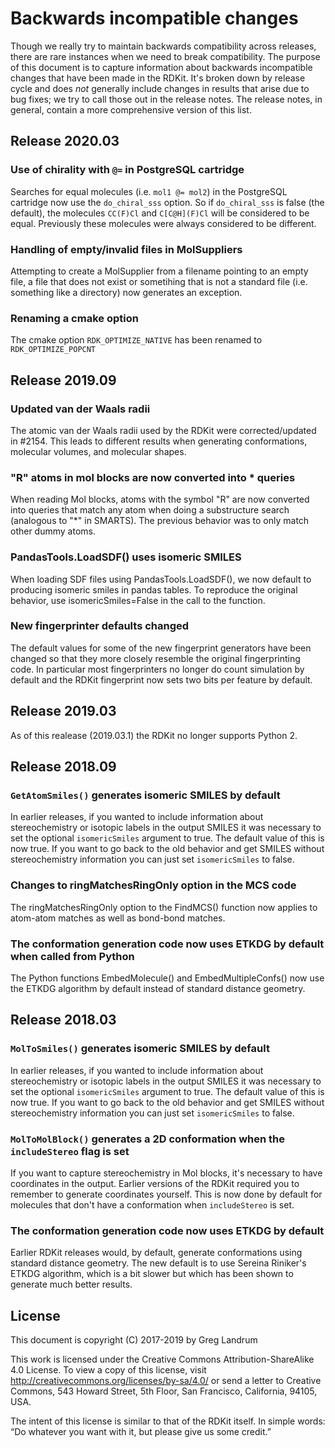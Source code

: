 # Backwards incompatible changes

Though we really try to maintain backwards compatibility across releases, there
are rare instances when we need to break compatibility. The purpose of this
document is to capture information about backwards incompatible changes that
have been made in the RDKit. It's broken down by release cycle and does *not*
generally include changes in results that arise due to bug fixes; we try to call
those out in the release notes. The release notes, in general, contain a more
comprehensive version of this list.

## Release 2020.03

### Use of chirality with `@=` in PostgreSQL cartridge
Searches for equal molecules (i.e. `mol1 @= mol2`) in the PostgreSQL cartridge
now use the `do_chiral_sss` option. So if `do_chiral_sss` is false (the
default), the molecules `CC(F)Cl` and `C[C@H](F)Cl` will be considered to be
equal. Previously these molecules were always considered to be different.

### Handling of empty/invalid files in MolSuppliers
Attempting to create a MolSupplier from a filename pointing to an empty file, a
file that does not exist or sometihing that is not a standard file (i.e.
something like a directory) now generates an exception.

### Renaming a cmake option
The cmake option `RDK_OPTIMIZE_NATIVE` has been renamed to `RDK_OPTIMIZE_POPCNT`



## Release 2019.09

### Updated van der Waals radii
The atomic van der Waals radii used by the RDKit were corrected/updated in #2154.
This leads to different results when generating conformations, molecular volumes,
and molecular shapes.

### "R" atoms in mol blocks are now converted into * queries
When reading Mol blocks, atoms with the symbol "R" are now converted into
queries that match any atom when doing a substructure search (analogous to "*"
in SMARTS). The previous behavior was to only match other dummy atoms.

### PandasTools.LoadSDF() uses isomeric SMILES
When loading SDF files using PandasTools.LoadSDF(), we now default to
producing isomeric smiles in pandas tables.  To reproduce the original
behavior, use isomericSmiles=False in the call to the function.

### New fingerprinter defaults changed
The default values for some of the new fingerprint generators have been changed so
that they more closely resemble the original fingerprinting code. In
particular most fingerprinters no longer do count simulation by default and
the RDKit fingerprint now sets two bits per feature by default.


## Release 2019.03
As of this realease (2019.03.1) the RDKit no longer supports Python 2.

## Release 2018.09

### `GetAtomSmiles()` generates isomeric SMILES by default
In earlier releases, if you wanted to include information about stereochemistry
or isotopic labels in the output SMILES it was necessary to set the optional
`isomericSmiles` argument to true. The default value of this is now true. If you
want to go back to the old behavior and get SMILES without stereochemistry
information you can just set `isomericSmiles` to false.

### Changes to ringMatchesRingOnly option in the MCS code
The ringMatchesRingOnly option to the FindMCS() function now applies to
atom-atom matches as well as bond-bond matches.

### The conformation generation code now uses ETKDG by default when called from Python
The Python functions EmbedMolecule() and EmbedMultipleConfs() now use the ETKDG algorithm by default instead of standard distance geometry.

## Release 2018.03

### `MolToSmiles()` generates isomeric SMILES by default
In earlier releases, if you wanted to include information about stereochemistry
or isotopic labels in the output SMILES it was necessary to set the optional
`isomericSmiles` argument to true. The default value of this is now true. If you
want to go back to the old behavior and get SMILES without stereochemistry
information you can just set `isomericSmiles` to false.

### `MolToMolBlock()` generates a 2D conformation when the `includeStereo` flag is set
If you want to capture stereochemistry in Mol blocks, it's necessary to have
coordinates in the output. Earlier versions of the RDKit required you to
remember to generate coordinates yourself. This is now done by default for
molecules that don't have a conformation when `includeStereo` is set.

### The conformation generation code now uses ETKDG by default
Earlier RDKit releases would, by default, generate conformations using standard
distance geometry. The new default is to use Sereina Riniker's ETKDG algorithm,
which is a bit slower but which has been shown to generate much better results.


## License

This document is copyright (C) 2017-2019 by Greg Landrum

This work is licensed under the Creative Commons Attribution-ShareAlike 4.0
License. To view a copy of this license, visit
<http://creativecommons.org/licenses/by-sa/4.0/> or send a letter to Creative
Commons, 543 Howard Street, 5th Floor, San Francisco, California, 94105, USA.

The intent of this license is similar to that of the RDKit itself. In simple
words: “Do whatever you want with it, but please give us some credit.”
